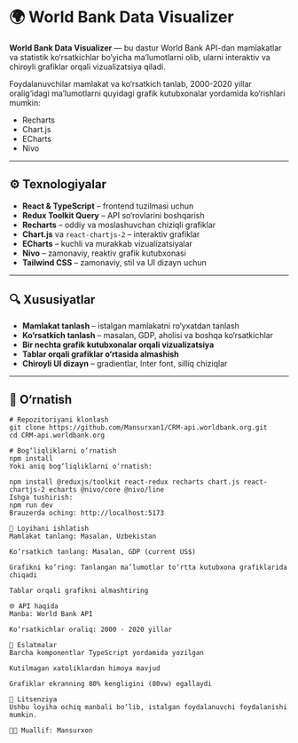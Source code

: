 # 🌍 World Bank Data Visualizer

**World Bank Data Visualizer** — bu dastur World Bank API-dan mamlakatlar va statistik ko‘rsatkichlar bo‘yicha ma’lumotlarni olib, ularni interaktiv va chiroyli grafiklar orqali vizualizatsiya qiladi. 

Foydalanuvchilar mamlakat va ko‘rsatkich tanlab, 2000-2020 yillar oralig‘idagi ma’lumotlarni quyidagi grafik kutubxonalar yordamida ko‘rishlari mumkin:

- Recharts
- Chart.js
- ECharts
- Nivo

---

## ⚙️ Texnologiyalar

- **React & TypeScript** – frontend tuzilmasi uchun
- **Redux Toolkit Query** – API so‘rovlarini boshqarish
- **Recharts** – oddiy va moslashuvchan chiziqli grafiklar
- **Chart.js** va `react-chartjs-2` – interaktiv grafiklar
- **ECharts** – kuchli va murakkab vizualizatsiyalar
- **Nivo** – zamonaviy, reaktiv grafik kutubxonasi
- **Tailwind CSS** – zamonaviy, stil va UI dizayn uchun

---

## 🔍 Xususiyatlar

- **Mamlakat tanlash** – istalgan mamlakatni ro‘yxatdan tanlash
- **Ko‘rsatkich tanlash** – masalan, GDP, aholisi va boshqa ko‘rsatkichlar
- **Bir nechta grafik kutubxonalar orqali vizualizatsiya**
- **Tablar orqali grafiklar o‘rtasida almashish**
- **Chiroyli UI dizayn** – gradientlar, Inter font, silliq chiziqlar

---

## 🚀 O‘rnatish

```
# Repozitoriyani klonlash
git clone https://github.com/Mansurxan1/CRM-api.worldbank.org.git
cd CRM-api.worldbank.org

# Bog‘liqliklarni o‘rnatish
npm install
Yoki aniq bog‘liqliklarni o‘rnatish:

npm install @reduxjs/toolkit react-redux recharts chart.js react-chartjs-2 echarts @nivo/core @nivo/line
Ishga tushirish:
npm run dev
Brauzerda oching: http://localhost:5173

🧪 Loyihani ishlatish
Mamlakat tanlang: Masalan, Uzbekistan

Ko‘rsatkich tanlang: Masalan, GDP (current US$)

Grafikni ko‘ring: Tanlangan ma’lumotlar to‘rtta kutubxona grafiklarida chiqadi

Tablar orqali grafikni almashtiring

🌐 API haqida
Manba: World Bank API

Ko‘rsatkichlar oraliq: 2000 - 2020 yillar

📘 Eslatmalar
Barcha komponentlar TypeScript yordamida yozilgan

Kutilmagan xatoliklardan himoya mavjud

Grafiklar ekranning 80% kengligini (80vw) egallaydi

📄 Litsenziya
Ushbu loyiha ochiq manbali bo‘lib, istalgan foydalanuvchi foydalanishi mumkin.

👨‍💻 Muallif: Mansurxon